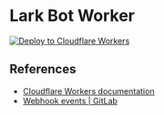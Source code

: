 # Lark Bot Worker

[![Deploy to Cloudflare Workers](https://deploy.workers.cloudflare.com/button)](https://deploy.workers.cloudflare.com/?url=https://github.com/lawvs/lark-bot-worker)

## References

- [Cloudflare Workers documentation](https://developers.cloudflare.com/workers/)
- [Webhook events | GitLab](https://docs.gitlab.com/ee/user/project/integrations/webhook_events.html)

